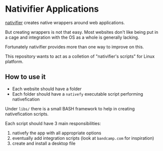 # Nativifier Applications

[nativifier](https://github.com/jiahaog/Nativefier) creates native wrappers around web applications.

But creating wrappers is not that easy. Most websites don't like being put in a cage and integration with the OS as a
whole is generally lacking.

Fortunately nativifier provides more than one way to improve on this.

This repository wants to act as a colletion of "nativifier's scripts" for Linux platform.

## How to use it

- Each website should have a folder
- Each folder should have a `nativefy` executable script performing nativefication

Under `libs/` there is a small BASH framework to help in creating nativefication scripts.

Each script should have 3 main responsibilities:
1. nativefy the app with all appropriate options
1. eventually add integration scripts (look at `bandcamp.com` for inspiration)
1. create and install a desktop file
